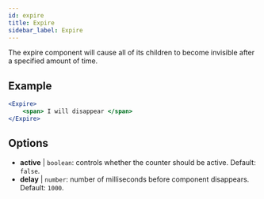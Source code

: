 ```yaml
---
id: expire 
title: Expire
sidebar_label: Expire
---
```


The expire component will cause all of its children to become invisible after a specified amount of time.

## Example

```jsx live
<Expire>
    <span> I will disappear </span>
</Expire>
```



## Options

* __active__ | `boolean`: controls whether the counter should be active. Default: `false`.
* __delay__ | `number`: number of milliseconds before component disappears. Default: `1000`.
